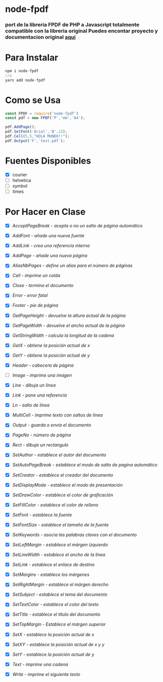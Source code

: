 # node-fpdf
### port de la libreria FPDF de PHP a Javascript totalmente compatible con la libreria original Puedes encontar  proyecto y documentacion original [aqui](http://www.fpdf.org/)

# Para Instalar
```javascript 
npm i node-fpdf 
//o
yarn add node-fpdf
````
# Como se Usa
```javascript 
const FPDF = require('node-fpdf')
const pdf = new FPDF('P','mm','A4');

pdf.AddPage();
pdf.SetFont('Arial','B',12);
pdf.Cell(5,5,"HOLA MUNDO!!");
pdf.Output('F',`test.pdf`);
```` 
# **Fuentes Disponibles**
- [x] courier
- [ ] helvetica
- [ ] symbol
- [ ] times

# **Por Hacer en Clase**
- [x] *AcceptPageBreak - acepta o no un salto de página automático*
- [x] *AddFont - añade una nueva fuente*
- [x] *AddLink - crea una referencia interna*
- [x] *AddPage - añade una nueva página*
- [x] *AliasNbPages - define un alias para el número de páginas*
- [x] *Cell - imprime un celda*
- [x] *Close - termina el documento*
- [x] *Error - error fatal*
- [x] *Footer - pie de página*
- [x] *GetPageHeight - devuelve la altura actual de la página*
- [x] *GetPageWidth - devuelve el ancho actual de la página*
- [x] *GetStringWidth - calcula la longitud de la cadena*
- [x] *GetX - obtiene la posición actual de x*
- [x] *GetY - obtiene la posición actual de y*
- [x] *Header - cabecera de página*
- [ ] *Image - imprime una imagen*
- [x] *Line - dibuja un línea*
- [x] *Link - pone una referencia*
- [x] *Ln - salto de línea*
- [x] *MultiCell - imprime texto con saltos de línea*
- [x] *Output - guarda o envía el documento*
- [x] *PageNo - número de página*
- [x] *Rect - dibuja un rectangulo*
- [x] *SetAuthor - establece el autor del documento*
- [x] *SetAutoPageBreak - establece el modo de salto de pagina automático*
- [x] *SetCreator - establece el creador del documento*
- [x] *SetDisplayMode - establece el modo de presentación*
- [x] *SetDrawColor - establece el color de graficación*
- [x] *SetFillColor - establece el color de relleno*
- [x] *SetFont - establece la fuente*
- [x] *SetFontSize - establece el tamaño de la fuente*
- [x] *SetKeywords - asocia las palabras claves con el documento*
- [x] *SetLeftMargin - establece el márgen izquierdo*
- [x] *SetLineWidth - establece el ancho de la línea*
- [x] *SetLink - establece el enlace de destino*
- [x] *SetMargins - establece los márgenes*
- [x] *SetRightMargin - establece el márgen derecho*
- [x] *SetSubject - establece el tema del documento*
- [x] *SetTextColor - establece el color del texto*
- [x] *SetTitle - establece el título del documento*
- [x] *SetTopMargin - Establece el márgen superior*
- [x] *SetX - establece la posición actual de x*
- [x] *SetXY - establece la posición actual de x y y*
- [x] *SetY - establece la posición actual de y*
- [x] *Text - imprime una cadena*
- [x] *Write - imprime el siguiente texto*



